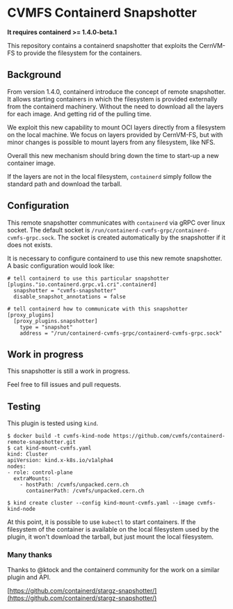 # CVMFS Containerd Snapshotter

**It requires containerd >= 1.4.0-beta.1**

This repository contains a containerd snapshotter that exploits the CernVM-FS to provide the filesystem for the containers.

## Background

From version 1.4.0, containerd introduce the concept of remote snapshotter.
It allows starting containers in which the filesystem is provided externally from the containerd machinery.
Without the need to download all the layers for each image. And getting rid of the pulling time.

We exploit this new capability to mount OCI layers directly from a filesystem on the local machine.
We focus on layers provided by CernVM-FS, but with minor changes is possible to mount layers from any filesystem, like NFS.

Overall this new mechanism should bring down the time to start-up a new container image.

If the layers are not in the local filesystem, `containerd` simply follow the standard path and download the tarball.

## Configuration

This remote snapshotter communicates with `containerd` via gRPC over linux socket.
The default socket is `/run/containerd-cvmfs-grpc/containerd-cvmfs-grpc.sock`.
The socket is created automatically by the snapshotter if it does not exists.

It is necessary to configure containerd to use this new remote snapshotter.
A basic configuration would look like:

```
# tell containerd to use this particular snapshotter
[plugins."io.containerd.grpc.v1.cri".containerd]
  snapshotter = "cvmfs-snapshotter"
  disable_snapshot_annotations = false

# tell containerd how to communicate with this snapshotter
[proxy_plugins]
  [proxy_plugins.snapshotter]
    type = "snapshot"
    address = "/run/containerd-cvmfs-grpc/containerd-cvmfs-grpc.sock"
```

## Work in progress

This snapshotter is still a work in progress.

Feel free to fill issues and pull requests.

## Testing

This plugin is tested using `kind`.

```
$ docker build -t cvmfs-kind-node https://github.com/cvmfs/containerd-remote-snapshotter.git
$ cat kind-mount-cvmfs.yaml
kind: Cluster
apiVersion: kind.x-k8s.io/v1alpha4
nodes:
- role: control-plane
  extraMounts:
    - hostPath: /cvmfs/unpacked.cern.ch
      containerPath: /cvmfs/unpacked.cern.ch

$ kind create cluster --config kind-mount-cvmfs.yaml --image cvmfs-kind-node
```

At this point, it is possible to use `kubectl` to start containers.
If the filesystem of the container is available on the local filesystem used by the plugin, it won't download the tarball, but just mount the local filesystem.

### Many thanks

Thanks to @ktock and the containerd community for the work on a similar plugin and API.

[https://github.com/containerd/stargz-snapshotter/](https://github.com/containerd/stargz-snapshotter/)
